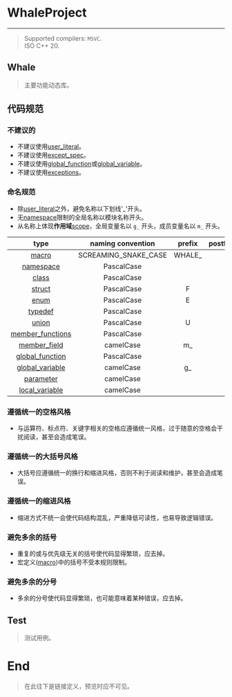 # WhaleProject

***

>
> Supported compilers: `MSVC`.<br>
> ISO C++ 20.<br>
>

## Whale

>
> 主要功能动态库。<br>
>

## 代码规范

### 不建议的

+ 不建议使用[user_literal]。
+ 不建议使用[except_spec]。
+ 不建议使用[global_function]或[global_variable]。
+ 不建议使用[exceptions]。

### 命名规范

+ 除[user_literal]之外，避免名称以下划线'_'开头。
+ 无[namespace]限制的全局名称以模块名称开头。
+ 从名称上体现**作用域**[scope]，全局变量名以 `g_` 开头，成员变量名以 `m_` 开头。

|        type        |  naming convention   | prefix | postfix |
|:------------------:|:--------------------:|:------:|---------|
|      [macro]       | SCREAMING_SNAKE_CASE | WHALE_ |         |
|    [namespace]     |      PascalCase      |        |         |
|      [class]       |      PascalCase      |        |         |
|      [struct]      |      PascalCase      |   F    |         |
|       [enum]       |      PascalCase      |   E    |         |
|     [typedef]      |      PascalCase      |        |         |
|      [union]       |      PascalCase      |   U    |         |
| [member_functions] |      PascalCase      |        |         |
|   [member_field]   |      camelCase       |   m_   |         |
| [global_function]  |      PascalCase      |        |         |
| [global_variable]  |      camelCase       |   g_   |         |
|    [parameter]     |      camelCase       |        |         |
|  [local_variable]  |      camelCase       |        |         |

### 遵循统一的空格风格

+ 与运算符、标点符、关键字相关的空格应遵循统一风格，过于随意的空格会干扰阅读，甚至会造成笔误。

### 遵循统一的大括号风格

+ 大括号应遵循统一的换行和缩进风格，否则不利于阅读和维护，甚至会造成笔误。

### 遵循统一的缩进风格

+ 缩进方式不统一会使代码结构混乱，严重降低可读性，也易导致逻辑错误。

### 避免多余的括号

+ 重复的或与优先级无关的括号使代码显得繁琐，应去掉。
+ 宏定义([macro])中的括号不受本规则限制。

### 避免多余的分号

+ 多余的分号使代码显得繁琐，也可能意味着某种错误，应去掉。

## Test

>
> 测试用例。<br>
>

# End

>
> 在此往下是链接定义，预览时应不可见。<br>
>

[user_literal]: https://en.cppreference.com/w/cpp/language/user_literal

[scope]: https://en.cppreference.com/w/cpp/language/scope

[namespace]: https://en.cppreference.com/w/cpp/language/namespace

[macro]: https://en.cppreference.com/w/cpp/preprocessor/replace

[class]: https://en.cppreference.com/w/cpp/language/class

[struct]: https://en.cppreference.com/w/c/language/struct

[enum]: https://en.cppreference.com/w/cpp/language/enum

[typedef]: https://en.cppreference.com/w/cpp/language/typedef

[union]: https://en.cppreference.com/w/cpp/language/union

[member_functions]: https://en.cppreference.com/w/cpp/language/member_functions

[member_field]: https://en.cppreference.com/w/cpp/language/data_members

[except_spec]: https://en.cppreference.com/w/cpp/language/except_spec

[exceptions]: https://en.cppreference.com/w/cpp/language/exceptions

[global_function]: ./NoFindInCpprefernce.md

[global_variable]: ./NoFindInCpprefernce.md

[parameter]: ./NoFindInCpprefernce.md

[local_variable]: ./NoFindInCpprefernce.md
